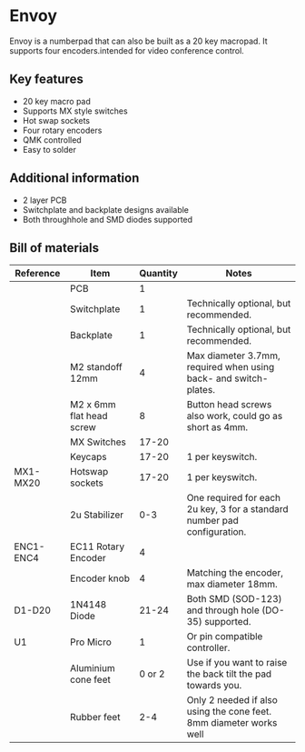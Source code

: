 # Envoy
Envoy is a numberpad that can also be built as a 20 key macropad.  It supports four encoders.intended for video conference control. 

## Key features
* 20 key macro pad
* Supports MX style switches
* Hot swap sockets
* Four rotary encoders
* QMK controlled
* Easy to solder

## Additional information
 * 2 layer PCB
 * Switchplate and backplate designs available
 * Both throughhole and SMD diodes supported
 
## Bill of materials
|Reference | Item                     | Quantity | Notes
|----------|--------------------------|----------|--------------------------------------
|          | PCB                      | 1        |
|          | Switchplate              | 1        | Technically optional, but recommended.
|          | Backplate                | 1        | Technically optional, but recommended.
|          | M2 standoff 12mm         | 4        | Max diameter 3.7mm, required when using back- and switch-plates.
|          | M2 x 6mm flat head screw | 8        | Button head screws also work, could go as short as 4mm.
|          | MX Switches              | 17-20    | 
|          | Keycaps                  | 17-20    | 1 per keyswitch.
| MX1-MX20 | Hotswap sockets          | 17-20    | 1 per keyswitch.
|          | 2u Stabilizer            | 0-3      | One required for each 2u key, 3 for a standard number pad configuration.
| ENC1-ENC4| EC11 Rotary Encoder      | 4        | 
|          | Encoder knob             | 4        | Matching the encoder, max diameter 18mm.
| D1-D20   | 1N4148 Diode             | 21-24    | Both SMD (SOD-123) and through hole (DO-35) supported.
| U1       | Pro Micro                | 1        | Or pin compatible controller.
|          | Aluminium cone feet      | 0 or 2   | Use if you want to raise the back tilt the pad towards you.
|          | Rubber feet              | 2-4      | Only 2 needed if also using the cone feet.  8mm diameter works well
